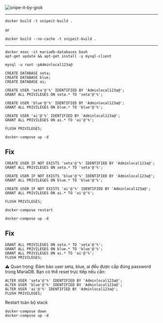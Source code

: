 ![snipe-it-by-grok](https://github.com/snipe/snipe-it/assets/197404/b515673b-c7c8-4d9a-80f5-9fa58829a602)

--------------
```
docker build -t snipeit-build .
```
or
```
docker build --no-cache -t snipeit-build .
```
--------------


```
docker exec -it mariadb-databases bash
apt-get update && apt-get install -y mysql-client
```

```
mysql -u root -pAdminlocal123a@
```

```
CREATE DATABASE seta;
CREATE DATABASE blue;
CREATE DATABASE ai;

CREATE USER 'seta'@'%' IDENTIFIED BY 'Adminlocal123a@';
GRANT ALL PRIVILEGES ON seta.* TO 'seta'@'%';

CREATE USER 'blue'@'%' IDENTIFIED BY 'Adminlocal123a@';
GRANT ALL PRIVILEGES ON blue.* TO 'blue'@'%';

CREATE USER 'ai'@'%' IDENTIFIED BY 'Adminlocal123a@';
GRANT ALL PRIVILEGES ON ai.* TO 'ai'@'%';

FLUSH PRIVILEGES;
```

```
docker-compose up -d
```

Fix
--------------


```
CREATE USER IF NOT EXISTS 'seta'@'%' IDENTIFIED BY 'Adminlocal123a@';
GRANT ALL PRIVILEGES ON seta.* TO 'seta'@'%';

CREATE USER IF NOT EXISTS 'blue'@'%' IDENTIFIED BY 'Adminlocal123a@';
GRANT ALL PRIVILEGES ON blue.* TO 'blue'@'%';

CREATE USER IF NOT EXISTS 'ai'@'%' IDENTIFIED BY 'Adminlocal123a@';
GRANT ALL PRIVILEGES ON ai.* TO 'ai'@'%';

FLUSH PRIVILEGES;
```

```
docker-compose restart
```

```
docker-compose up -d
```


Fix
------------------

```
GRANT ALL PRIVILEGES ON seta.* TO 'seta'@'%';
GRANT ALL PRIVILEGES ON blue.* TO 'blue'@'%';
GRANT ALL PRIVILEGES ON ai.* TO 'ai'@'%';
FLUSH PRIVILEGES;
```

⚠️ Quan trọng: Đảm bảo user seta, blue, ai đều được cấp đúng password trong MariaDB. Bạn có thể reset trực tiếp nếu cần:

```
ALTER USER 'seta'@'%' IDENTIFIED BY 'Adminlocal123a@';
ALTER USER 'blue'@'%' IDENTIFIED BY 'Adminlocal123a@';
ALTER USER 'ai'@'%' IDENTIFIED BY 'Adminlocal123a@';
FLUSH PRIVILEGES;
```

Restart toàn bộ stack

```
docker-compose down
docker-compose up -d
```


